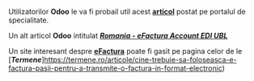 Utilizatorilor **Odoo** le va fi probail util acest [**articol**](https://apps.odoo.com/apps/modules/14.0/l10n_ro_account_anaf_sync/) postat pe portalul de specialitate.

Un alt articol **Odoo** intitulat [***Romania - eFactura Account EDI UBL***](https://apps.odoo.com/apps/modules/16.0/l10n_ro_account_edi_ubl/)

Un site interesant despre [**eFactura**](https://mfinante.gov.ro/static/10/eFactura/PrezentareE-factura.pdf) poate fi gasit pe pagina celor de le [***Termene***]https://termene.ro/articole/cine-trebuie-sa-foloseasca-e-factura-pasii-pentru-a-transmite-o-factura-in-format-electronic)

